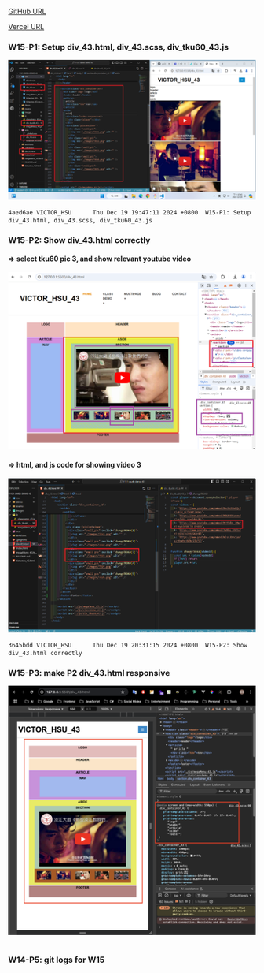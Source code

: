 [GitHub URL](https://github.com/vic0627/1131-sweb-demo-43)

[Vercel URL](https://1131-sweb-demo-43.vercel.app/)

### W15-P1: Setup div_43.html, div_43.scss, div_tku60_43.js

![](w15-p1.png)

```
4aed6ae VICTOR_HSU      Thu Dec 19 19:47:11 2024 +0800  W15-P1: Setup div_43.html, div_43.scss, div_tku60_43.js
```

### W15-P2: Show div_43.html correctly

#### => select tku60 pic 3, and show relevant youtube video

![](w15-p2-1.png)

#### => html, and js code for showing video 3

![](w15-p2-2.png)

```
3645bdd VICTOR_HSU      Thu Dec 19 20:31:15 2024 +0800  W15-P2: Show div_43.html correctly
```

### W15-P3: make P2 div_43.html responsive

![](w15-p3.png)

```

```

### W14-P5: git logs for W15

```

```
